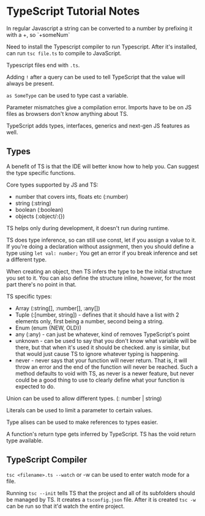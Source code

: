 <h1>TypeScript Tutorial Notes</h1>
In regular Javascript a string can be converted to a number by prefixing it with a +, so `+someNum`

Need to install the Typescript compiler to run Typescript.
After it's installed, can run `tsc file.ts` to compile to JavaScript.

Typescript files end with `.ts`.

Adding `!` after a query can be used to tell TypeScript that the value will always be present.

`as SomeType` can be used to type cast a variable.

Parameter mismatches give a compilation error.
Imports have to be on JS files as browsers don't know anything about TS.

TypeScript adds types, interfaces, generics and next-gen JS features as well.

<h2>Types</h2>
A benefit of TS is that the IDE will better know how to help you. Can suggest the type specific functions.

Core types supported by JS and TS:
* number that covers ints, floats etc (:number)
* string (:string)
* boolean (:boolean)
* objects (:object/:{})

TS helps only during development, it doesn't run during runtime.

TS does type inference, so can still use const, let if you assign a value to it.
If you're doing a declaration without assignment, then you should define a type using `let val: number;`
You get an error if you break inference and set a different type.

When creating an object, then TS infers the type to be the initial structure you set to it. You can also define the structure inline, however, for the most part there's no point in that.

TS specific types:
* Array (:string[], :number[], :any[])
* Tuple (:[number, string]) - defines that it should have a list with 2 elements only, first being a number, second being a string.
* Enum (enum {NEW, OLD})
* any (:any) - can just be whatever, kind of removes TypeScript's point
* unknown - can be used to say that you don't know what variable will be there, but that when it's used it should be checked. any is similar, but that would just cause TS to ignore whatever typing is happening.
* never - never says that your function will never return. That is, it will throw an error and the end of the function will never be reached. Such a method defaults to void with TS, as never is a newer feature,
but never could be a good thing to use to clearly define what your function is expected to do.

Union can be used to allow different types. (: number | string)

Literals can be used to limit a parameter to certain values.

Type alises can be used to make references to types easier.

A function's return type gets inferred by TypeScript. TS has the void return type available.

<h2>TypeScript Compiler</h2>

`tsc <filename>.ts --watch` or -w can be used to enter watch mode for a file.

Running `tsc --init` tells TS that the project and all of its subfolders should be managed by TS.
It creates a `tsconfig.json` file. After it is created `tsc -w` can be run so that it'd watch
the entire project.